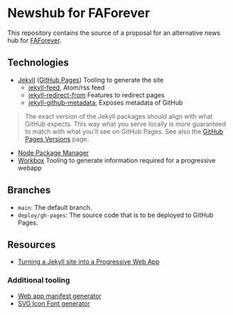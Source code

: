 # Newshub for FAForever

This repository contains the source of a proposal for an alternative news hub for [FAForever](https://faforever.com/).

## Technologies

- [Jekyll](https://jekyllrb.com/) ([GitHub Pages](https://pages.github.com/)) Tooling to generate the site
  - [jekyll-feed](https://github.com/jekyll/jekyll-feed), Atom/rss feed
  - [jekyll-redirect-from](https://github.com/jekyll/jekyll-redirect-from) Features to redirect pages
  - [jekyll-github-metadata](https://github.com/jekyll/github-metadata), Exposes metadata of GitHub

> The exact version of the Jekyll packages should align with what GitHub expects. This way what you serve locally is more guaranteed to match with what you'll see on GitHub Pages. See also the [GitHub Pages Versions](https://pages.github.com/versions/) page.

- [Node Package Manager](https://nodejs.org/en/download/package-manager)
- [Workbox](https://fredrickb.com/2019/07/25/turning-jekyll-site-into-a-progressive-web-app/) Tooling to generate information required for a progressive webapp

## Branches

- `main`: The default branch.
- `deploy/gh-pages`: The source code that is to be deployed to GitHub Pages.

## Resources

- [Turning a Jekyll site into a Progressive Web App](https://fredrickb.com/2019/07/25/turning-jekyll-site-into-a-progressive-web-app/)

### Additional tooling

- [Web app manifest generator](https://app-manifest.firebaseapp.com/)
- [SVG Icon Font generator](https://icomoon.io/app)

